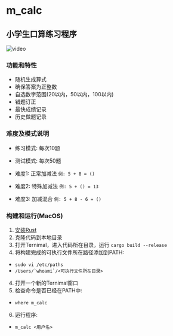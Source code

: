 # m_calc

## 小学生口算练习程序

![video](https://user-images.githubusercontent.com/15625347/111419235-14a71a00-8724-11eb-8bee-02d5008be856.gif)

### 功能和特性

- 随机生成算式
- 确保答案为正整数
- 自选数字范围(20以内，50以内，100以内)
- 错题订正
- 最快成绩记录
- 历史做题记录

### 难度及模式说明

- 练习模式: 每次10题
- 测试模式: 每次50题

- 难度1: 正常加减法 ```例: 5 + 8 = ()```
- 难度2: 特殊加减法 ```例: 5 + () = 13```
- 难度3: 加减混合 ```例: 5 + 8 - 6 = ()```

### 构建和运行(MacOS)

1. [安装Rust](https://www.rust-lang.org/zh-CN/tools/install)
2. 克隆代码到本地目录 
3. 打开Ternimal，进入代码所在目录，运行 ```cargo build --release```
3. 将构建完成的可执行文件所在路径添加到PATH: 
- ```sudo vi /etc/paths```
- ```/Users/`whoami`/<可执行文件所在目录>```
4. 打开一个新的Ternimal窗口
5. 检查命令是否已经在PATH中:
- ```where m_calc```
6. 运行程序:
- ```m_calc <用户名>```
